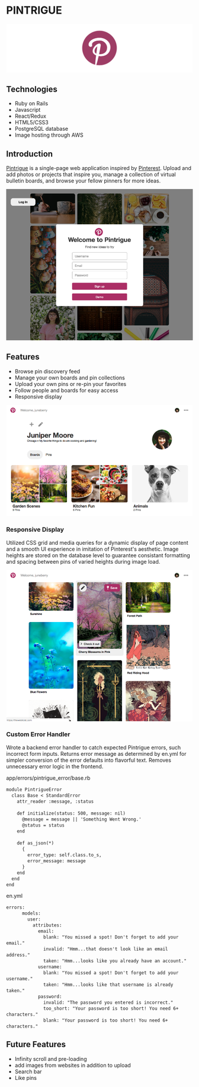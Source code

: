 # PINTRIGUE

[![Login](https://github.com/EbokianLady/pintrigue/blob/master/app/assets/images/readme_images/logo-banner.png )](https://pintrigue.herokuapp.com/#/)

<a id="technologies"></a>
## Technologies

* Ruby on Rails
* Javascript
* React/Redux
* HTML5/CSS3
* PostgreSQL database
* Image hosting through AWS

<a id="introduction"></a>
## Introduction

[Pintrigue](https://pintrigue.herokuapp.com/#/) is a single-page web application inspired by [Pinterest](https://www.pinterest.com/). Upload and add photos or projects that inspire you, manage a collection of virtual bulletin boards, and browse your fellow pinners for more ideas.

![Login](https://github.com/EbokianLady/pintrigue/blob/master/app/assets/images/readme_images/sign_in.jpg)

<a id="features"></a>
## Features
* Browse pin discovery feed
* Manage your own boards and pin collections
* Upload your own pins or re-pin your favorites
* Follow people and boards for easy access
* Responsive display

![Board](https://github.com/EbokianLady/pintrigue/blob/master/app/assets/images/readme_images/user_boards.jpg)

### Responsive Display

Utilized CSS grid and media queries for a dynamic display of page content and a smooth UI experience in imitation of Pinterest's aesthetic. Image heights are stored on the database level to guarantee consistant formatting and spacing between pins of varied heights during image load.

![Masonry](https://github.com/EbokianLady/pintrigue/blob/master/app/assets/images/readme_images/discovery.jpg)

### Custom Error Handler

Wrote a backend error handler to catch expected Pintrigue errors, such incorrect form inputs. Returns error message as determined by en.yml for simpler conversion of the error defaults into flavorful text. Removes unnecessary error logic in the frontend.

app/errors/pintrigue_error/base.rb

~~~~
module PintrigueError
  class Base < StandardError
    attr_reader :message, :status

    def initialize(status: 500, message: nil)
      @message = message || 'Something Went Wrong.'
      @status = status
    end

    def as_json(*)
      {
        error_type: self.class.to_s,
        error_message: message
      }
    end
  end
end
~~~~

en.yml
~~~~
errors:
      models:
        user:
          attributes:
            email:
              blank: "You missed a spot! Don't forget to add your email."
              invalid: "Hmm...that doesn't look like an email address."
              taken: "Hmm...looks like you already have an account."
            username:
              blank: "You missed a spot! Don't forget to add your username."
              taken: "Hmm...looks like that username is already taken."
            password:
              invalid: "The password you entered is incorrect."
              too_short: "Your password is too short! You need 6+ characters."
              blank: "Your password is too short! You need 6+ characters."
~~~~

## Future Features
* Infinity scroll and pre-loading
* add images from websites in addition to upload
* Search bar
* Like pins
